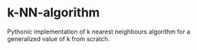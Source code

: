 # k-NN-algorithm
Pythonic implementation of k nearest neighbours algorithm for a generalized value of k from scratch.
